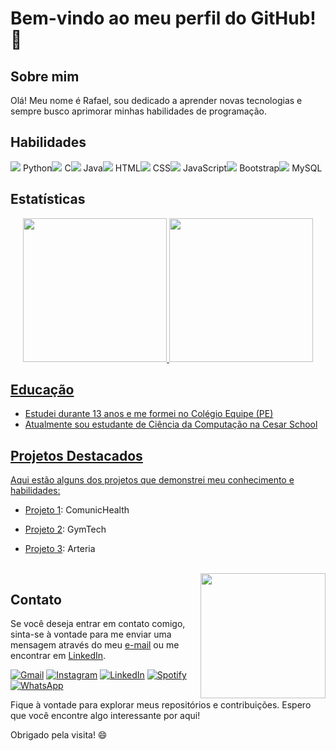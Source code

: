 # Bem-vindo ao meu perfil do GitHub! 👋

## Sobre mim

Olá! Meu nome é Rafael, sou dedicado a aprender novas tecnologias e sempre busco aprimorar minhas habilidades de programação.

## Habilidades

<div>
  <div style="float: left;">
    <img src="https://img.icons8.com/color/24/000000/python.png"/> Python
  </div>
  <div style="float: left;">
    <img src="https://img.icons8.com/color/24/000000/c-programming.png"/> C
  </div>
  <div style="float: left;">
    <img src="https://img.icons8.com/color/24/000000/java-coffee-cup-logo.png"/> Java
  </div>
  <div style="float: left;">
    <img src="https://img.icons8.com/color/24/000000/html-5.png"/> HTML
  </div>
  <div style="float: left;">
    <img src="https://img.icons8.com/color/24/000000/css3.png"/> CSS
  </div>
  <div style="float: left;">
    <img src="https://img.icons8.com/color/24/000000/javascript.png"/> JavaScript
  </div>
  <div style="float: left;">
    <img src="https://img.icons8.com/color/24/000000/bootstrap.png"/> Bootstrap
  </div>
   <div style="float: left;">
    <img src="https://img.icons8.com/color/24/000000/mysql.png"/> MySQL
  </div>
</div>

<div style="clear: both;"></div>

</div>

<div style="clear: both;"></div>


## Estatísticas


<div align="center">
  <a href="https://github.com/RafaCarvalh0">
  <img height="230em" src="https://github-readme-stats.vercel.app/api?username=RafaCarvalh0&theme=darkmode"/>
  <img height="230em" src="https://github-readme-stats.vercel.app/api/top-langs/?username=RafaCarvalh0&theme=dark"/>
</div>

## Educação

- Estudei durante 13 anos e me formei no Colégio Equipe (PE)
- Atualmente sou estudante de Ciência da Computação na Cesar School

## Projetos Destacados

Aqui estão alguns dos projetos que demonstrei meu conhecimento e habilidades:

- [Projeto 1](https://drive.google.com/file/d/1XBU0B1-HO9Vvl179QVuDaGNxMPYRJrMR/view?usp=drive_link): ComunicHealth
- [Projeto 2](https://drive.google.com/file/d/1XtMdvB3ucNvvfsJbmVDTIkM6eZnS-RVm/view?usp=drive_link): GymTech
- [Projeto 3](https://drive.google.com/file/d/1x6BOA6GYuH-8xPiVTaCnUiiwQXGgbM3N/view?usp=drive_link): Arteria
  
  
  
  <br>
    <div style="float: right;">
    <img src="https://media.giphy.com/media/bGgsc5mWoryfgKBx1u/giphy.gif" width="200px"/>
  </div>

## Contato

Se você deseja entrar em contato comigo, sinta-se à vontade para me enviar uma mensagem através do meu [e-mail](mailto:rafacarvalho@gmail.com) ou me encontrar em [LinkedIn](https://www.linkedin.com/in/rafael-carvalho-2bb985219/).

[![Gmail](https://img.icons8.com/color/48/000000/gmail.png)](mailto:rafacarvalho@gmail.com)
[![Instagram](https://img.icons8.com/color/48/000000/instagram-new.png)](https://www.instagram.com/_rafacarvalho__/)
[![LinkedIn](https://img.icons8.com/color/48/000000/linkedin.png)](https://www.linkedin.com/in/rafael-carvalho-2bb985219/)
[![Spotify](https://img.icons8.com/color/48/000000/spotify.png)](https://open.spotify.com/user/rafael.ac2013)
[![WhatsApp](https://img.icons8.com/color/48/000000/whatsapp.png)](https://wa.me/+5581999454800)

Fique à vontade para explorar meus repositórios e contribuições. Espero que você encontre algo interessante por aqui!

Obrigado pela visita! 😄
